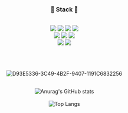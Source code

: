 
<div align=center>
  
<h3>🐰 Stack 🐰</h3>
  

  

  
<br>
<img src="https://img.shields.io/badge/Android-3DDC84?style=flat-square&logo=Android&logoColor=white"/>
<img src="https://img.shields.io/badge/Java-007396?style=flat&logo=Conda-Forge&logoColor=white" />
<img src="https://img.shields.io/badge/Spring-6DB33F?style=flat&logo=Spring&logoColor=white" />
  
<img src="https://img.shields.io/badge/Spring Boot-6db33f?style=flat&logo=Spring Boot&logoColor=white" />
<br>
<img src="https://img.shields.io/badge/HTML5-E34F26?style=flat&logo=HTML5&logoColor=white" />
<img src="https://img.shields.io/badge/CSS3-1572B6?style=flat&logo=CSS3&logoColor=white" />
<img src="https://img.shields.io/badge/JavaScript-f7df1e?style=flat&logo=JavaScript&logoColor=white" />
<br>
<img src="https://img.shields.io/badge/Oracle-F80000?style=flat-square&logo=Oracle&logoColor=white"/>
<img src="https://img.shields.io/badge/MySQL-4479A1?style=flat&logo=MySQL&logoColor=white" />
<br/>
<br><br><br>


![D93E5336-3C49-4B2F-9407-1191C6832256](https://user-images.githubusercontent.com/120666603/235904716-0859432f-1b06-484b-afe9-2bfb3e1e5a58.jpeg)
<br><br>
 
</div>
<div align = "center">

![Anurag's GitHub stats](https://github-readme-stats.vercel.app/api?username=hazel0c0&show_icons=true&theme=radical)
  <br><br/>
![Top Langs](https://github-readme-stats.vercel.app/api/top-langs/?username=hazel0c0&layout=compact)
 
</div>
